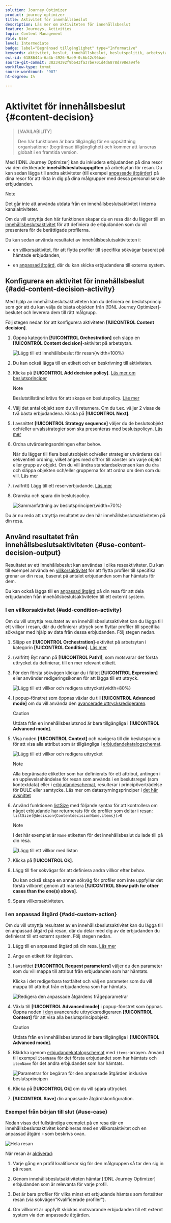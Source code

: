 ```yaml
---
solution: Journey Optimizer
product: journey optimizer
title: Aktivitet för innehållsbeslut
description: Läs mer om aktiviteten för innehållsbeslut
feature: Journeys, Activities
topic: Content Management
role: User
level: Intermediate
badge: label="Begränsad tillgänglighet" type="Informative"
keywords: aktivitet, beslut, innehållsbeslut, beslutspolitik, arbetsyta, resa
exl-id: 6188644a-6a3b-4926-9ae9-0c6b42c96bae
source-git-commit: 30234392f9b643fa37be701d4d6878d798ea94fe
workflow-type: tm+mt
source-wordcount: '987'
ht-degree: 1%

---
```


# Aktivitet för innehållsbeslut {#content-decision}

>[!AVAILABILITY]
>
>Den här funktionen är bara tillgänglig för en uppsättning organisationer (begränsad tillgänglighet) och kommer att lanseras globalt i en framtida version.

Med [!DNL Journey Optimizer] kan du inkludera erbjudanden på dina resor via den dedikerade **innehållsbeslutsuppgiften** på arbetsytan för resan. Du kan sedan lägga till andra aktiviteter (till exempel [anpassade åtgärder](../action/about-custom-action-configuration.md)) på dina resor för att rikta in dig på dina målgrupper med dessa personaliserade erbjudanden.

>[!NOTE]
>
>Det går inte att använda utdata från en innehållsbeslutsaktivitet i interna kanalaktiviteter.

Om du vill utnyttja den här funktionen skapar du en resa där du lägger till en [innehållsbeslutsaktivitet](#add-content-decision-activity) för att definiera de erbjudanden som du vill presentera för de berättigade profilerna.

Du kan sedan använda resultatet av innehållsbeslutsaktiviteten i:

* en [villkorsaktivitet](#add-condition-activity), för att flytta profiler till specifika sökvägar baserat på hämtade erbjudanden,

* en [anpassad åtgärd](#add-custom-action), där du kan skicka erbjudandena till externa system.

## Konfigurera en aktivitet för innehållsbeslut {#add-content-decision-activity}

Med hjälp av innehållsbeslutsaktiviteten kan du definiera en beslutsprincip som gör att du kan välja de bästa objekten från [!DNL Journey Optimizer]-beslutet och leverera dem till rätt målgrupp.

<!--Their goal is to select the best offers for each profile, while the campaign/journey authoring allows you to indicate how the selected decision items should be presented, including which item attributes to be included in the message.-->

Följ stegen nedan för att konfigurera aktiviteten **[!UICONTROL Content decision]**.

1. Öppna kategorin **[!UICONTROL Orchestration]** och släpp en **[!UICONTROL Content decision]**-aktivitet på arbetsytan.

   ![Lägg till ett innehållsbeslut för resan](assets/journey-content-decision.png){width=100%}

1. Du kan också lägga till en etikett och en beskrivning till aktiviteten.

1. Klicka på **[!UICONTROL Add decision policy]**. [Läs mer om beslutsprinciper](../experience-decisioning/create-decision.md)

   >[!NOTE]
   >
   >Beslutstillstånd krävs för att skapa en beslutspolicy. [Läs mer](../experience-decisioning/gs-experience-decisioning.md#steps)

1. Välj det antal objekt som du vill returnera. Om du t.ex. väljer 2 visas de två bästa erbjudandena. Klicka på **[!UICONTROL Next]**.

1. I avsnittet **[!UICONTROL Strategy sequence]** väljer du de beslutsobjekt och/eller urvalsstrategier som ska presenteras med beslutspolicyn. [Läs mer](../experience-decisioning/create-decision.md#select)

1. Ordna utvärderingsordningen efter behov.

   När du lägger till flera beslutsobjekt och/eller strategier utvärderas de i sekventiell ordning, vilket anges med siffror till vänster om varje objekt eller grupp av objekt. Om du vill ändra standardsekvensen kan du dra och släppa objekten och/eller grupperna för att ordna om dem som du vill. [Läs mer](../experience-decisioning/create-decision.md#evaluation-order)

1. (valfritt) Lägg till ett reserverbjudande. [Läs mer](../experience-decisioning/create-decision.md#fallback)

1. Granska och spara din beslutspolicy.

   ![Sammanfattning av beslutsprinciper](assets/journey-content-decision-policy.png){width=70%}<!--reshoot or change screen-->

Du är nu redo att utnyttja resultatet av den här innehållsbeslutsaktiviteten på din resa.

## Använd resultatet från innehållsbeslutsaktiviteten {#use-content-decision-output}

Resultatet av ett innehållsbeslut kan användas i olika reseaktiviteter. Du kan till exempel använda en [villkorsaktivitet](#add-condition-activity) för att flytta profiler till specifika grenar av din resa, baserat på antalet erbjudanden som har hämtats för dem.

Du kan också lägga till en [anpassad åtgärd](#add-custom-action) på din resa för att dela erbjudanden från innehållsbeslutsaktiviteten till ett externt system.

### I en villkorsaktivitet {#add-condition-activity}

Om du vill utnyttja resultatet av en innehållsbeslutsaktivitet kan du lägga till ett villkor i resan, där du definierar uttryck som flyttar profiler till specifika sökvägar med hjälp av data från dessa erbjudanden. Följ stegen nedan.

1. Släpp en **[!UICONTROL Orchestration]**-aktivitet på arbetsytan i kategorin **[!UICONTROL Condition]**. [Läs mer](condition-activity.md#add-condition-activity)

1. (valfritt) Byt namn på **[!UICONTROL Path1]**, som motsvarar det första uttrycket du definierar, till en mer relevant etikett.

1. För den första sökvägen klickar du i fältet **[!UICONTROL Expression]** eller använder redigeringsikonen för att lägga till ett uttryck.

   ![Lägg till ett villkor och redigera uttrycket](assets/journey-content-decision-condition.png){width=80%}

1. I popup-fönstret som öppnas växlar du till **[!UICONTROL Advanced mode]** om du vill använda den [avancerade uttrycksredigeraren](expression/expressionadvanced.md).

   >[!CAUTION]
   >
   >Utdata från en innehållsbeslutsnod är bara tillgängliga i **[!UICONTROL Advanced mode]**.

1. Visa noden **[!UICONTROL Context]** och navigera till din beslutsprincip för att visa alla attribut som är tillgängliga i [erbjudandekatalogschemat](../experience-decisioning/catalogs.md#access-catalog-schema).

   ![Lägg till ett villkor och redigera uttrycket](assets/journey-content-decision-context.png)

   >[!NOTE]
   >
   >Alla begränsade etiketter som har definierats för ett attribut, antingen i en upplevelsehändelse för resan som används i en beslutsregel (som kontextdata) eller i [erbjudandeschemat](../experience-decisioning/catalogs.md#access-catalog-schema), resulterar i principöverträdelse för DULE eller samtycke. Läs mer om datastyrningsprinciper i [det här avsnittet](../action/action-privacy.md)

1. Använd funktionen [listSize](functions/functionlistsize.md) med följande syntax för att kontrollera om något erbjudande har returnerats för de profiler som deltar i resan: `listSize(@decision{ContentdecisionName.items})>0`

   >[!NOTE]
   >
   >I det här exemplet är `Name` etiketten för det innehållsbeslut du lade till på din resa.

   ![Lägg till ett villkor med listan](assets/journey-content-decision-condition-list.png)

1. Klicka på **[!UICONTROL Ok]**.

1. Lägg till fler sökvägar för att definiera andra villkor efter behov.

   Du kan också skapa en annan sökväg för profiler som inte uppfyller det första villkoret genom att markera **[!UICONTROL Show path for other cases than the one(s) above]**. <!--These profiles will then exit the journey if no other activity is added in that path.-->

1. Spara villkorsaktiviteten.

### I en anpassad åtgärd {#add-custom-action}

Om du vill utnyttja resultatet av en innehållsbeslutsaktivitet kan du lägga till en anpassad åtgärd på resan, där du delar med dig av de erbjudanden du definierat till ett externt system. Följ stegen nedan.

1. Lägg till en anpassad åtgärd på din resa. [Läs mer](../action/about-custom-action-configuration.md)

1. Ange en etikett för åtgärden.

1. I avsnittet **[!UICONTROL Request parameters]** väljer du den parameter som du vill mappa till attribut från erbjudanden som har hämtats.

   Klicka i det redigerbara textfältet och välj en parameter som du vill mappa till attribut från erbjudandena som har hämtats.

   ![Redigera den anpassade åtgärdens frågeparametrar](assets/journey-content-decision-custom-action-param.png)

1. Växla till **[!UICONTROL Advanced mode]** i popup-fönstret som öppnas. Öppna noden [ i den ](expression/expressionadvanced.md)avancerade uttrycksredigeraren **[!UICONTROL Context]** för att visa alla beslutsprincipobjekt.

   >[!CAUTION]
   >
   >Utdata från en innehållsbeslutsnod är bara tillgängliga i **[!UICONTROL Advanced mode]**.

1. Bläddra igenom [erbjudandekatalogschemat](../experience-decisioning/catalogs.md#access-catalog-schema) med `items`-arrayen. Använd till exempel `itemName` för det första erbjudandet som har hämtats och `itemName` för det andra erbjudandet som har hämtats.

   ![Parametrar för begäran för den anpassade åtgärden inklusive beslutsprincipen](assets/journey-content-decision-custom-action-param-ex.png)

1. Klicka på **[!UICONTROL Ok]** om du vill spara uttrycket.

1. **[!UICONTROL Save]** din anpassade åtgärdskonfiguration.

### Exempel från början till slut {#use-case}

Nedan visas det fullständiga exemplet på en resa där en innehållsbeslutsaktivitet kombineras med en villkorsaktivitet och en anpassad åtgärd - som beskrivs ovan.

![Hela resan](assets/journey-content-decision-full-journey.png)

<!--When all activities are properly configured and saved, [publish](publishing-the-journey.md) your journey.-->

När resan är [aktiverad](publishing-the-journey.md):

<!--* Profiles who enter the journey and are eligible for at least one offer are targeted by the custom action.

* If no offer is returned for a profile, they are excluded from the custom action.-->

1. Varje gång en profil kvalificerar sig för den målgruppen så tar den sig in på resan.

1. Genom innehållsbeslutsaktiviteten hämtar [!DNL Journey Optimizer] erbjudanden som är relevanta för varje profil.

1. Det är bara profiler för vilka minst ett erbjudande hämtas som fortsätter resan (via sökvägen&quot;Kvalificerade profiler&quot;).

1. Om villkoret är uppfyllt skickas motsvarande erbjudanden till ett externt system via den anpassade åtgärden.
